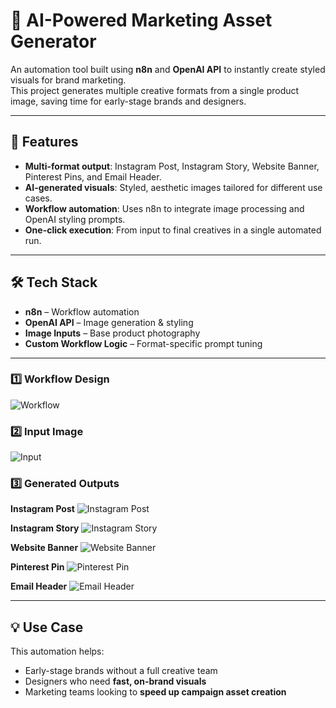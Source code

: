 # 👜 AI-Powered Marketing Asset Generator

An automation tool built using **n8n** and **OpenAI API** to instantly create styled visuals for brand marketing.  
This project generates multiple creative formats from a single product image, saving time for early-stage brands and designers.

---

## 🚀 Features
- **Multi-format output**: Instagram Post, Instagram Story, Website Banner, Pinterest Pins, and Email Header.
- **AI-generated visuals**: Styled, aesthetic images tailored for different use cases.
- **Workflow automation**: Uses n8n to integrate image processing and OpenAI styling prompts.
- **One-click execution**: From input to final creatives in a single automated run.

---

## 🛠️ Tech Stack
- **n8n** – Workflow automation
- **OpenAI API** – Image generation & styling
- **Image Inputs** – Base product photography
- **Custom Workflow Logic** – Format-specific prompt tuning

---

### 1️⃣ Workflow Design
![Workflow](images/workflow.png)

### 2️⃣ Input Image
![Input](images/input.png)

### 3️⃣ Generated Outputs
**Instagram Post**
![Instagram Post](images/output-instagram-post.png)

**Instagram Story**
![Instagram Story](images/output-instagram-story.png)

**Website Banner**
![Website Banner](images/output-website-banner.png)

**Pinterest Pin**
![Pinterest Pin](images/output-pinterest-pin.png)

**Email Header**
![Email Header](images/output-email-header.png)

---

## 💡 Use Case
This automation helps:
- Early-stage brands without a full creative team
- Designers who need **fast, on-brand visuals**
- Marketing teams looking to **speed up campaign asset creation**

